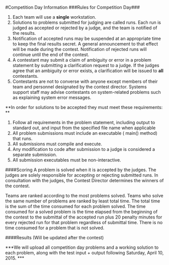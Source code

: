 #Competition Day Information
###Rules for Competition Day###
1. Each team will use a **single** workstation. 
1. Solutions to problems submitted for judging are called runs. Each run is judged as accepted or rejected by a judge, and the team is notified of the results.
1. Notification of accepted runs may be suspended at an appropriate time to keep the final results secret. A general announcement to that effect will be made during the contest. Notification of rejected runs will continue until the end of the contest.
1. A contestant may submit a claim of ambiguity or error in a problem statement by submitting a clarification request to a judge. If the judges agree that an ambiguity or error exists, a clarification will be issued to **all** contestants.
1. Contestants are not to converse with anyone except members of their team and personnel designated by the  contest director. Systems support staff may advise contestants on system-related problems such as explaining system error messages.


**In order for solutions to be accepted they must meet these requirements: **

1.  Follow all requirements in the problem statement, including output to standard out, and input from the specified file name when applicable
1.	All problem submissions must include an executable ( main() method) that runs.   
1.	All submissions must compile and execute. 
1.	Any modification to code after submission to a judge is considered a separate submission.
1.	All submission executables must be non-interactive.  

####Scoring
A problem is solved when it is accepted by the judges. The judges are solely responsible for accepting or rejecting submitted runs. In consultation with the judges, the  Contest Director determines the winners of the contest. 

Teams are ranked according to the most problems solved.  Teams who solve the same number of problems are ranked by least total time. The total time is the sum of the time consumed for each problem solved. The time consumed for a solved problem is the time elapsed from the beginning of the contest to the submittal of the accepted run plus 20 penalty minutes for every rejected run for that problem regardless of submittal time. There is no time consumed for a problem that is not solved.

####Results
(Will be updated after the contest)



***We will upload all competition day problems and a working solution to each problem, along with the test input + output following Saturday, April 10, 2015. ***